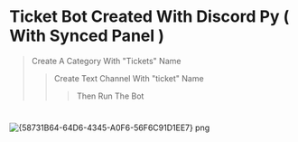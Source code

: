 
 # Ticket Bot Created With Discord Py ( With Synced Panel )
 > Create A Category With "Tickets" Name
 >> Create Text Channel With "ticket" Name
 >>> Then Run The Bot
 #
![{58731B64-64D6-4345-A0F6-56F6C91D1EE7} png](https://user-images.githubusercontent.com/77455553/228024072-1e6c5826-4659-4285-a8e6-8a02edf3ecea.jpg)
